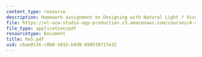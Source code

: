 ```yaml
---
content_type: resource
description: Homework assignment on Designing with Natural Light ? Visual Comfort.
file: https://ol-ocw-studio-app-production.s3.amazonaws.com/courses/4-401-introduction-to-building-technology-spring-2006/cbae0136c0b05015b9d9698530717e32_hw5.pdf
file_type: application/pdf
resourcetype: Document
title: hw5.pdf
uid: cbae0136-c0b0-5015-b9d9-698530717e32
---
```

